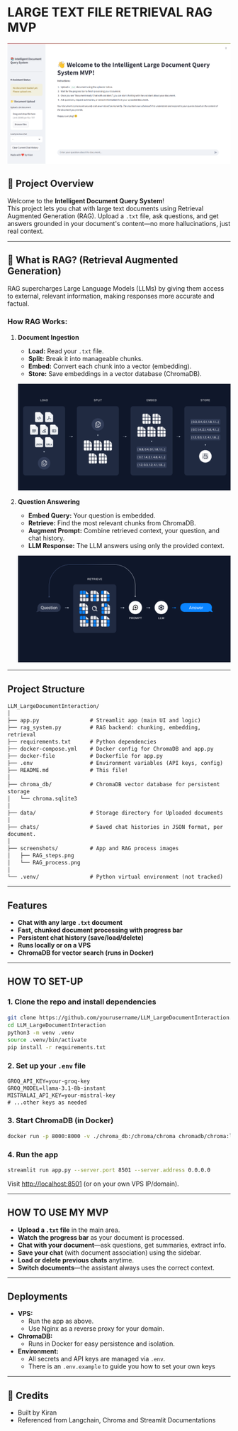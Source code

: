 # LARGE TEXT FILE RETRIEVAL RAG MVP

![APP User View](screenshots/app.png)

## 🚀 Project Overview

Welcome to the **Intelligent Document Query System**!  
This project lets you chat with large text documents using Retrieval Augmented Generation (RAG). Upload a `.txt` file, ask questions, and get answers grounded in your document's content—no more hallucinations, just real context.

---

## 🤖 What is RAG? (Retrieval Augmented Generation)

RAG supercharges Large Language Models (LLMs) by giving them access to external, relevant information, making responses more accurate and factual.

### How RAG Works:

1. **Document Ingestion**
   - **Load:** Read your `.txt` file.
   - **Split:** Break it into manageable chunks.
   - **Embed:** Convert each chunk into a vector (embedding).
   - **Store:** Save embeddings in a vector database (ChromaDB).

   ![RAG Pipeline Steps](screenshots/RAG_steps.png)

2. **Question Answering**
   - **Embed Query:** Your question is embedded.
   - **Retrieve:** Find the most relevant chunks from ChromaDB.
   - **Augment Prompt:** Combine retrieved context, your question, and chat history.
   - **LLM Response:** The LLM answers using only the provided context.

   ![RAG Query Process](screenshots/RAG_process.png)

---

## Project Structure

```
LLM_LargeDocumentInteraction/
│
├── app.py                # Streamlit app (main UI and logic)
├── rag_system.py         # RAG backend: chunking, embedding, retrieval
├── requirements.txt      # Python dependencies
├── docker-compose.yml    # Docker config for ChromaDB and app.py
├── docker-file           # Dockerfile for app.py
├── .env                  # Environment variables (API keys, config)
├── README.md             # This file!
│
├── chroma_db/            # ChromaDB vector database for persistent storage
│   └── chroma.sqlite3
│
├── data/                 # Storage directory for Uploaded documents
│
├── chats/                # Saved chat histories in JSON format, per document.
│
├── screenshots/          # App and RAG process images
│   ├── RAG_steps.png
│   └── RAG_process.png
│
└── .venv/                # Python virtual environment (not tracked)
```

---

## Features

- **Chat with any large `.txt` document**
- **Fast, chunked document processing with progress bar**
- **Persistent chat history (save/load/delete)**
- **Runs locally or on a VPS**
- **ChromaDB for vector search (runs in Docker)**

---

## HOW TO SET-UP

### 1. **Clone the repo and install dependencies**
```bash
git clone https://github.com/yourusername/LLM_LargeDocumentInteraction.git
cd LLM_LargeDocumentInteraction
python3 -m venv .venv
source .venv/bin/activate
pip install -r requirements.txt
```

### 2. **Set up your `.env` file**
```env
GROQ_API_KEY=your-groq-key
GROQ_MODEL=llama-3.1-8b-instant
MISTRALAI_API_KEY=your-mistral-key
# ...other keys as needed
```

### 3. **Start ChromaDB (in Docker)**
```bash
docker run -p 8000:8000 -v ./chroma_db:/chroma/chroma chromadb/chroma:latest
```

### 4. **Run the app**
```bash
streamlit run app.py --server.port 8501 --server.address 0.0.0.0
```
Visit [http://localhost:8501](http://localhost:8501) (or on your own VPS IP/domain).

---

## HOW TO USE MY MVP

- **Upload a `.txt` file** in the main area.
- **Watch the progress bar** as your document is processed.
- **Chat with your document**—ask questions, get summaries, extract info.
- **Save your chat** (with document association) using the sidebar.
- **Load or delete previous chats** anytime.
- **Switch documents**—the assistant always uses the correct context.

---

## Deployments

- **VPS:**  
  - Run the app as above.
  - Use Nginx as a reverse proxy for your domain.
- **ChromaDB:**  
  - Runs in Docker for easy persistence and isolation.
- **Environment:**  
  - All secrets and API keys are managed via `.env`.
  - There is an `.env.example` to guide you how to set your own keys

---

## 🙏 Credits

- Built by Kiran
- Referenced from Langchain, Chroma and Streamlit Documentations


